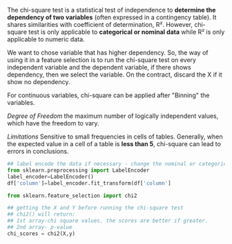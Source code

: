 The chi-square test is a statistical test of independence to **determine the dependency of two variables** (often expressed in a contingency table). It shares similarities with coefficient of determination, R². However, chi-square test is only applicable to **categorical or nominal data** while R² is only applicable to numeric data.

 We want to chose variable that has higher dependency. So, the way of using it in a feature selection is to run the chi-square test on every independent variable and the dependent variable, if there shows dependency, then we select the variable. On the contract, discard the X if it show no dependency.

For continuous variables, chi-square can be applied after "Binning" the variables.

*Degree of Freedom*
the maximum number of logically independent values, which have the freedom to vary. 

*Limitations*
Sensitive to small frequencies in cells of tables. 
Generally, when the expected value in a cell of a table is **less than 5**, chi-square can lead to errors in conclusions.

```python
## label encode the data if necessary - change the nominal or categorical value into 1/0 or 1/2/0
from sklearn.preprocessing import LabelEncoder
label_encoder=LabelEncoder()
df['column']=label_encoder.fit_transform(df['column']

from sklearn.feature_selection import chi2

## getting the X and Y before running the chi-square test
## chi2() will return: 
## 1st array-chi square values. the scores are better if greater. 
## 2nd array- p-value
chi_scores = chi2(X,y)
